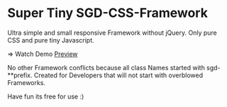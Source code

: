 # Super Tiny SGD-CSS-Framework
Ultra simple and small responsive Framework without jQuery. Only pure CSS and pure tiny Javascript. 

=> Watch Demo <a target="_blank" href="https://codepen.io/SGD/pen/MWMYaRY" title="sgd-css">Preview</a>

No other Framework conflicts because all class Names started with sgd- **prefix. 
Created for Developers that will not start with overblowed Frameworks. 

Have fun its free for use :) 
